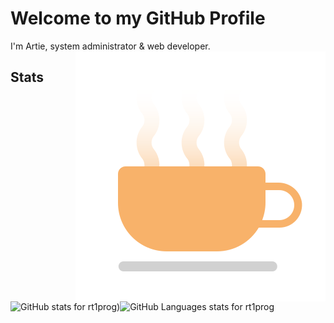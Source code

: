 # Welcome to my GitHub Profile
I'm Artie, system administrator & web developer.
<img align="right" src="tea.svg">


## Stats

![GitHub stats for rt1prog](https://github-readme-stats.vercel.app/api?username=rt1prog&show_icons=true&theme=transparent&icon_color=D7B500&text_color=333333&title_color=D7B500))![GitHub Languages stats for rt1prog](https://github-readme-stats.vercel.app/api/top-langs/?username=rt1prog&layout=compact)
